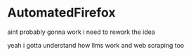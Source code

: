 # AutomatedFirefox
aint probably gonna work
i need to rework the idea

yeah i gotta understand how llms work and web scraping too